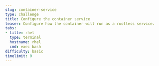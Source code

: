 ```yaml
---
slug: container-service
type: challenge
title: Configure the container service
teaser: Configure how the container will run as a rootless service.
tabs:
- title: rhel
  type: terminal
  hostname: rhel
  cmd: exec bash
difficulty: basic
timelimit: 0
---
```



